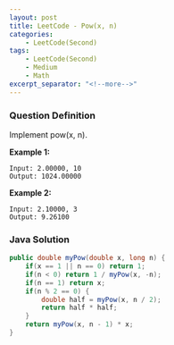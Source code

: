 ```yaml
---
layout: post
title: LeetCode - Pow(x, n)
categories:
    - LeetCode(Second)
tags:
    - LeetCode(Second)
    - Medium
    - Math
excerpt_separator: "<!--more-->"
---
```


### Question Definition
Implement pow(x, n).
<!--more-->

**Example 1:**
```
Input: 2.00000, 10
Output: 1024.00000
```
**Example 2:**
```
Input: 2.10000, 3
Output: 9.26100
```
### Java Solution
```java
public double myPow(double x, long n) {
    if(x == 1 || n == 0) return 1;
    if(n < 0) return 1 / myPow(x, -n);
    if(n == 1) return x;
    if(n % 2 == 0) {
        double half = myPow(x, n / 2);
        return half * half;
    }
    return myPow(x, n - 1) * x;
}
```